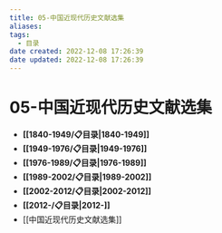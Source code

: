```yaml
---
title: 05-中国近现代历史文献选集
aliases:
tags:
  - 目录
date created: 2022-12-08 17:26:39
date updated: 2022-12-08 17:26:39
---
```


# 05-中国近现代历史文献选集

- **[[1840-1949/📋目录|1840-1949]]**
- **[[1949-1976/📋目录|1949-1976]]**
- **[[1976-1989/📋目录|1976-1989]]**
- **[[1989-2002/📋目录|1989-2002]]**
- **[[2002-2012/📋目录|2002-2012]]**
- **[[2012-/📋目录|2012-]]**
- [[中国近现代历史文献选集]]

